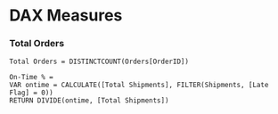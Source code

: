 # DAX Measures
### Total Orders
```DAX
Total Orders = DISTINCTCOUNT(Orders[OrderID])

On-Time % =
VAR ontime = CALCULATE([Total Shipments], FILTER(Shipments, [Late Flag] = 0))
RETURN DIVIDE(ontime, [Total Shipments])


